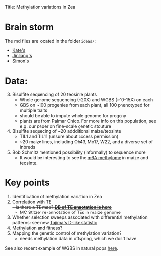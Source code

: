 Title: Methylation variations in Zea


# Brain storm
The md files are located in the folder `ideas/`:
- [Kate's](ideas/KC_ideas.md)
- [Jinliang's](ideas/Jinliang.md)
- [Simon's](ideas/simon.md)

# Data:

3. Bisulfite sequencing of 20 teosinte plants
  	- Whole genome sequencing (~20X) and WGBS (~10-15X) on each
  	- GBS on ~100 progenies from each plant, all 100 phenotyped for multiple traits
  	- should be able to impute whole genome for progeny 
	- plants are from Palmar Chico. For more info on this population, see e.g. [our paper on fine-scale genetic stcuture](http://www.rilab.org/pdfs/Van-Heerwaarden-et-al-2010-951.pdf)
4. Bisulfite sequecing of ~20 addditional maize/teosinte  
	- TIL1 and TIL11 (unsure about access permission)
	- ~20 maize lines, including Oh43, Mo17, W22, and a diverse set of inbreds
5. Bob Schmitz mentioned possibility (informally) to sequence more
	- It would be interesting to see the [m6A methylome](http://www.nature.com/ncomms/2014/141128/ncomms6630/pdf/ncomms6630.pdf) in maize and teosinte.   


# Key points
1. Identification of methylation variation in Zea
2. Correlation with TE  
  ~~- Is there a TE map? [**DB of TE annotation is here**](http://maizetedb.org/~maize/)~~  
    - MC Stitzer re-annotation of TEs in maize genome
3. Whether selection sweeps associated with differential methylation patterns: see new [Tajima's D-like statistic](http://gbe.oxfordjournals.org/content/early/2014/12/22/gbe.evu271.short?rss=1&utm_source=dlvr.it&utm_medium=twitter)
4. Methylation and fitness?
5. Mapping the genetic control of methylation variation?
	* needs methylation data in offspring, which we don't have
	
See also recent example of WGBS in natural pops  [here](http://mbe.oxfordjournals.org/content/early/2014/12/21/molbev.msu344.abstract).
